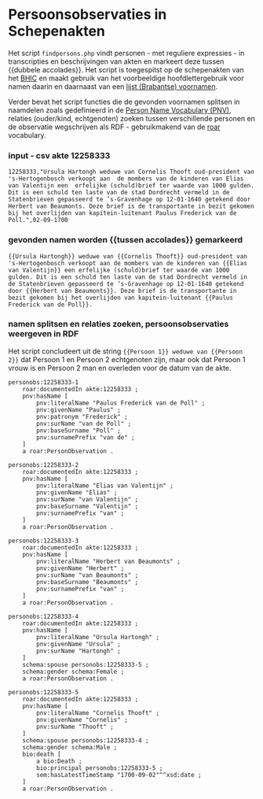 # Persoonsobservaties in Schepenakten

Het script `findpersons.php` vindt personen - met reguliere expressies - in transcripties en beschrijvingen van akten en markeert deze tussen {{dubbele accolades}}. Het script is toegespitst op de schepenakten van het [BHIC](https://www.bhic.nl/het-geheugen-van-brabant) en maakt gebruik van het voorbeeldige hoofdlettergebruik voor namen daarin en daarnaast van een [lijst (Brabantse) voornamen](firstnames.csv). 

Verder bevat het script functies die de gevonden voornamen splitsen in naamdelen zoals gedefinieerd in de [Person Name Vocabulary (PNV)](https://w3id.org/pnv), relaties (ouder/kind, echtgenoten) zoeken tussen verschillende personen en de observatie wegschrijven als RDF - gebruikmakend van de [roar](https://leonvanwissen.nl/vocab/roar/docs/) vocabulary.

### input - csv akte 12258333

```
12258333,"Ursula Hartongh weduwe van Cornelis Thooft oud-president van 's-Hertogenbosch verkoopt aan  de mombers van de kinderen van Elias van Valentijn een  erfelijke (schuld)brief ter waarde van 1000 gulden. Dit is een schuld ten laste van de stad Dordrecht vermeld in de Statenbrieven gepasseerd te ’s-Gravenhage op 12-01-1640 getekend door Herbert van Beaumonts. Deze brief is de transportante in bezit gekomen bij het overlijden van kapitein-luitenant Paulus Frederick van de Poll.",02-09-1700
```

### gevonden namen worden {{tussen accolades}} gemarkeerd

```
{{Ursula Hartongh}} weduwe van {{Cornelis Thooft}} oud-president van 's-Hertogenbosch verkoopt aan de mombers van de kinderen van {{Elias van Valentijn}} een erfelijke (schuld)brief ter waarde van 1000 gulden. Dit is een schuld ten laste van de stad Dordrecht vermeld in de Statenbrieven gepasseerd te ’s-Gravenhage op 12-01-1640 getekend door {{Herbert van Beaumonts}}. Deze brief is de transportante in bezit gekomen bij het overlijden van kapitein-luitenant {{Paulus Frederick van de Poll}}.
```

### namen splitsen en relaties zoeken, persoonsobservaties weergeven in RDF

Het script concludeert uit de string `{{Persoon 1}} weduwe van {{Persoon 2}}` dat Persoon 1 en Persoon 2 echtgenoten zijn, maar ook dat Persoon 1 vrouw is en Persoon 2 man en overleden voor de datum van de akte.

```
personobs:12258333-1
	roar:documentedIn akte:12258333 ;
	pnv:hasName [
		pnv:literalName "Paulus Frederick van de Poll" ;
		pnv:givenName "Paulus" ;
		pnv:patronym "Frederick" ;
		pnv:surName "van de Poll" ;
		pnv:baseSurname "Poll" ;
		pnv:surnamePrefix "van de" ;
	]
	a roar:PersonObservation .

personobs:12258333-2
	roar:documentedIn akte:12258333 ;
	pnv:hasName [
		pnv:literalName "Elias van Valentijn" ;
		pnv:givenName "Elias" ;
		pnv:surName "van Valentijn" ;
		pnv:baseSurname "Valentijn" ;
		pnv:surnamePrefix "van" ;
	]
	a roar:PersonObservation .

personobs:12258333-3
	roar:documentedIn akte:12258333 ;
	pnv:hasName [
		pnv:literalName "Herbert van Beaumonts" ;
		pnv:givenName "Herbert" ;
		pnv:surName "van Beaumonts" ;
		pnv:baseSurname "Beaumonts" ;
		pnv:surnamePrefix "van" ;
	]
	a roar:PersonObservation .

personobs:12258333-4
	roar:documentedIn akte:12258333 ;
	pnv:hasName [
		pnv:literalName "Ursula Hartongh" ;
		pnv:givenName "Ursula" ;
		pnv:surName "Hartongh" ;
	]
	schema:spouse personobs:12258333-5 ;
	schema:gender schema:Female ;
	a roar:PersonObservation .

personobs:12258333-5
	roar:documentedIn akte:12258333 ;
	pnv:hasName [
		pnv:literalName "Cornelis Thooft" ;
		pnv:givenName "Cornelis" ;
		pnv:surName "Thooft" ;
	]
	schema:spouse personobs:12258333-4 ;
	schema:gender schema:Male ;
	bio:death [
		a bio:Death ;
		bio:principal personobs:12258333-5 ;
		sem:hasLatestTimeStamp "1700-09-02"^^xsd:date ;
	]
	a roar:PersonObservation .
```

